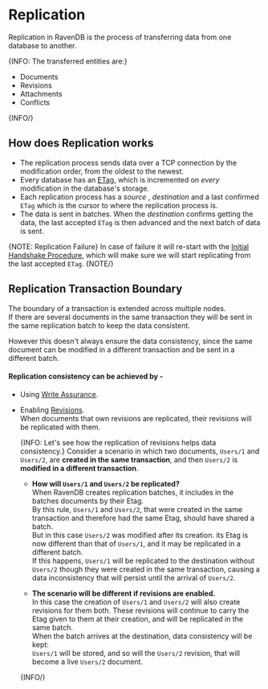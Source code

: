 ﻿# Replication

Replication in RavenDB is the process of transferring data from one database to another.  

{INFO: The transferred entities are:}

  * Documents 
  * Revisions 
  * Attachments 
  * Conflicts  

{INFO/}

## How does Replication works

* The replication process sends data over a TCP connection by the modification order, from the oldest to the newest.   
* Every database has an [ETag](../../../glossary/etag), which is incremented on _every_ modification in the database's storage.   
* Each replication process has a _source_ , _destination_ and a last confirmed `ETag` which is the cursor to where the replication process is.   
* The data is sent in batches. When the _destination_ confirms getting the data, the last accepted `ETag` is then advanced and the next batch of data is sent. 

{NOTE: Replication Failure} 
In case of failure it will re-start with the [Initial Handshake Procedure](../../../server/clustering/replication/replication#replication-handshake-procedure), which will make sure we will start replicating from the last accepted `ETag`.
{NOTE/}

## Replication Transaction Boundary

The boundary of a transaction is extended across multiple nodes.  
If there are several documents in the same transaction they will be sent in the same replication 
batch to keep the data consistent.  

However this doesn't always ensure the data consistency, since the same document can be modified in a different 
transaction and be sent in a different batch.  

#### Replication consistency can be achieved by -  

* Using [Write Assurance](../../../client-api/session/saving-changes#waiting-for-replication---write-assurance).  
* Enabling [Revisions](../../../server/extensions/revisions).  
  When documents that own revisions are replicated, their revisions will be replicated with them.  
  
     {INFO: Let's see how the replication of revisions helps data consistency.}
     Consider a scenario in which two documents, `Users/1` and `Users/2`, 
     are **created in the same transaction**, and then `Users/2` is **modified 
     in a different transaction**.  
     
     * **How will `Users/1` and `Users/2` be replicated?**  
       When RavenDB creates replication batches, it includes in the batches documents by 
       their Etag.  
       By this rule, `Users/1` and `Users/2`, that were created in the same 
       transaction and therefore had the same Etag, should have shared a batch.  
       But in this case `Users/2` was modified after its creation. its Etag is 
       now different than that of `Users/1`, and it may be replicated in a different batch.  
       If this happens, `Users/1` will be replicated to the destination without `Users/2` 
       though they were created in the same transaction, causing a data inconsistency that 
       will persist until the arrival of `Users/2`.  
     
     * **The scenario will be different if revisions are enabled.**  
       In this case the creation of `Users/1` and `Users/2` will also create revisions 
       for them both. These revisions will continue to carry the Etag given to them 
       at their creation, and will be replicated in the same batch.  
       When the batch arrives at the destination, data consistency will be kept:  
       `Users/1` will be stored, and so will the `Users/2` revision, that will become 
       a live `Users/2` document.  

     {INFO/}
